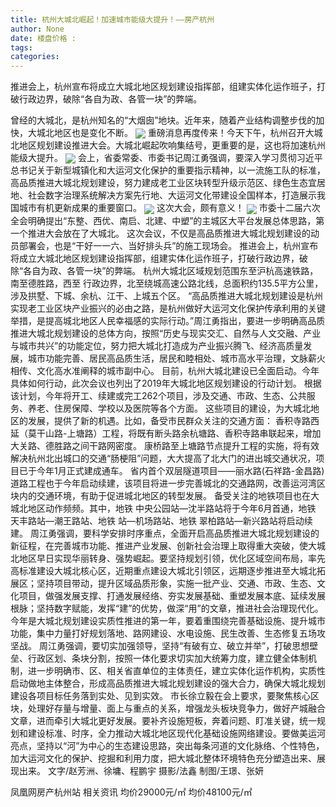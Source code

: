 ```yaml
---
title: 杭州大城北崛起！加速城市能级大提升！——房产杭州
author: None
date: 楼盘价格 : 
tags: 
categories: 
---
```

推进会上，杭州宣布将成立大城北地区规划建设指挥部，组建实体化运作班子，打破行政边界，破除“各自为政、各管一块”的弊端。
<!-- more -->
曾经的大城北，是杭州知名的“大烟囱”地块。近年来，随着产业结构调整步伐的加快，大城北地区也是变化不断。
<img align="center" border="0" src="//s0.ifengimg.com/2019/02/22/058b36859fa0131d9b6536981df8136a.jpg" />
重磅消息再度传来！今天下午，杭州召开大城北地区规划建设推进大会。大城北崛起吹响集结号，更重要的是，这也将加速杭州能级大提升。
<img align="center" border="0" src="//s1.ifengimg.com/2019/02/22/5d3ee0cb10734ac3ec652c819a498b08.jpg" />
会上，省委常委、市委书记周江勇强调，要深入学习贯彻习近平总书记关于新型城镇化和大运河文化保护的重要指示精神，以一流施工队的标准，高品质推进大城北规划建设，努力建成老工业区块转型升级示范区、绿色生态宜居地、社会数字治理系统解决方案先行地、大运河文化带建设全国样本，打造展示我国城市有机更新成果的重要窗口。
<img align="center" border="0" src="//s0.ifengimg.com/2019/02/22/d13d970a76a49b57ec581432f4b8341f.jpg" />
这次大会，颇有意义！
<img align="center" border="0" src="//s3.ifengimg.com/2019/02/22/ceb095cc8512d63a3a85ea3d8e50b81b.jpg" />
市委十二届六次全会明确提出“东整、西优、南启、北建、中塑”的主城区大平台发展总体思路，第一个推进大会放在了大城北。
这次会议，不仅是高品质推进大城北规划建设的动员部署会，也是“干好一一六、当好排头兵”的施工现场会。
推进会上，杭州宣布将成立大城北地区规划建设指挥部，组建实体化运作班子，打破行政边界，破除“各自为政、各管一块”的弊端。
杭州大城北区域规划范围东至沪杭高速铁路，南至德胜路，西至
行政边界，北至绕城高速公路北线，总面积约135.5平方公里，涉及拱墅、下城、余杭、江干、上城五个区。
“高品质推进大城北规划建设是杭州实现老工业区块产业振兴的必由之路，是杭州做好大运河文化保护传承利用的关键举措，是提高城北地区人民幸福感的实际行动。”周江勇指出，要进一步明确高品质推进大城北规划建设的总体方向，按照“历史与现实交汇、自然与人文交融、产业与城市共兴”的功能定位，努力把大城北打造成为产业振兴腾飞、经济高质量发展，城市功能完善、居民高品质生活，居民和睦相处、城市高水平治理，文脉薪火相传、文化高水准阐释的城市副中心。
目前，杭州大城北建设已全面启动。今年具体如何行动，此次会议也列出了2019年大城北地区规划建设的行动计划。
根据该计划，今年将开工、续建或完工262个项目，涉及交通、市政、生态、公共服务、养老、住房保障、学校以及医院等各个方面。
这些项目的建设，为大城北地区的发展，提供了新的机遇。比如，备受市民群众关注的交通方面：
香积寺路西延（莫干山路-上塘路）工程，将既有断头路余杭塘路、香积寺路串联起来，增加大关路、德胜路之间干路网密度。
康桥路至上塘路节点提升工程的实施，将有效解决杭州北出城口的交通“肠梗阻”问题，大大提高了北大门的进出城交通状况，项目已于今年1月正式建成通车。
省内首个双层隧道项目——丽水路(石祥路-金昌路)道路工程也于今年启动续建，该项目将进一步完善城北的交通路网，改善运河湾区块内的交通环境，有助于促进城北地区的转型发展。
备受关注的地铁项目也在大城北地区动作频频。其中，地铁
中央公园站—沈半路站将于今年6月首通，地铁
天丰路站—潮王路站、地铁
站—机场路站、地铁
翠柏路站—新兴路站将启动续建。
周江勇强调，要科学安排时序重点，全面开启高品质推进大城北规划建设的新征程，在完善城市功能、推进产业发展、创新社会治理上取得重大突破，使大城北地区早日实现华丽转身、强势崛起。要坚持规划引领，优化区域空间布局，率先高标准建设大城北核心区，近期重点建设大城北引领区，远期逐步推进至大城北拓展区；坚持项目带动，提升区域品质形象，实施一批产业、交通、市政、生态、文化项目，做强发展支撑、打通发展经络、夯实发展基础、重塑发展本底、延续发展根脉；坚持数字赋能，发挥“建”的优势，做深“用”的文章，推进社会治理现代化。今年是大城北规划建设实质性推进的第一年，要着重围绕完善基础设施、提升城市功能，集中力量打好规划落地、路网建设、水电设施、民生改善、生态修复五场攻坚战。
周江勇强调，要切实加强领导，坚持“有破有立、破立并举”，打破思想壁垒、行政区划、条块分割，按照一体化要求切实加大统筹力度，建立健全体制机制，进一步明确市、区、相关省直单位的主体责任，建立实体化运作机构，实质性启动做地主体整合，形成高品质推进大城北规划建设的强大合力，确保大城北规划建设各项目标任务落到实处、见到实效。
市长徐立毅在会上要求，要聚焦核心区块，处理好存量与增量、面上与重点的关系，增强龙头板块竞争力，做好产城融合文章，进而牵引大城北更好发展。要补齐设施短板，奔着问题、盯准关键，统一规划和建设标准、时序，全力推动大城北地区现代化基础设施网络建设。要做美运河亮点，坚持以“河”为中心的生态建设思路，突出每条河道的文化脉络、个性特色，加大运河文化的保护、挖掘和利用力度，把大城北整体环境特色充分塑造出来、展现出来。
文字/赵芳洲、徐墉、程鹏宇
摄影/法鑫
制图/王璟、张妍 
                        
                        
                        
                        
                                        
                    
                    
                
                    
                    
                    
                
                    
                
凤凰网房产杭州站
相关资讯
均价29000元/㎡
均价48100元/㎡
	                        
	                    
	                        
	                    
